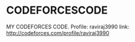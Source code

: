 # CODEFORCESCODE
MY CODEFORCES CODE.
Profile: raviraj3990
link: http://codeforces.com/profile/raviraj3990
